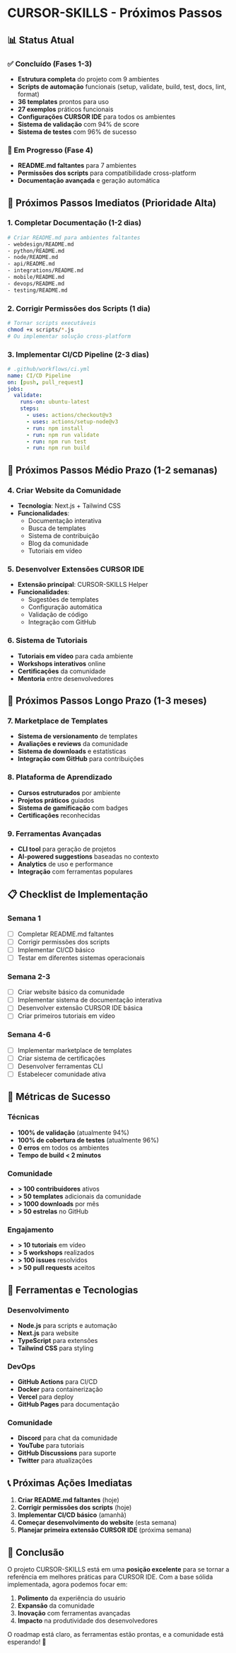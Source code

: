 # CURSOR-SKILLS - Próximos Passos

## 📊 Status Atual

### ✅ Concluído (Fases 1-3)
- **Estrutura completa** do projeto com 9 ambientes
- **Scripts de automação** funcionais (setup, validate, build, test, docs, lint, format)
- **36 templates** prontos para uso
- **27 exemplos** práticos funcionais
- **Configurações CURSOR IDE** para todos os ambientes
- **Sistema de validação** com 94% de score
- **Sistema de testes** com 96% de sucesso

### 🔄 Em Progresso (Fase 4)
- **README.md faltantes** para 7 ambientes
- **Permissões dos scripts** para compatibilidade cross-platform
- **Documentação avançada** e geração automática

## 🎯 Próximos Passos Imediatos (Prioridade Alta)

### 1. Completar Documentação (1-2 dias)
```bash
# Criar README.md para ambientes faltantes
- webdesign/README.md
- python/README.md  
- node/README.md
- api/README.md
- integrations/README.md
- mobile/README.md
- devops/README.md
- testing/README.md
```

### 2. Corrigir Permissões dos Scripts (1 dia)
```bash
# Tornar scripts executáveis
chmod +x scripts/*.js
# Ou implementar solução cross-platform
```

### 3. Implementar CI/CD Pipeline (2-3 dias)
```yaml
# .github/workflows/ci.yml
name: CI/CD Pipeline
on: [push, pull_request]
jobs:
  validate:
    runs-on: ubuntu-latest
    steps:
      - uses: actions/checkout@v3
      - uses: actions/setup-node@v3
      - run: npm install
      - run: npm run validate
      - run: npm run test
      - run: npm run build
```

## 🚀 Próximos Passos Médio Prazo (1-2 semanas)

### 4. Criar Website da Comunidade
- **Tecnologia**: Next.js + Tailwind CSS
- **Funcionalidades**:
  - Documentação interativa
  - Busca de templates
  - Sistema de contribuição
  - Blog da comunidade
  - Tutoriais em vídeo

### 5. Desenvolver Extensões CURSOR IDE
- **Extensão principal**: CURSOR-SKILLS Helper
- **Funcionalidades**:
  - Sugestões de templates
  - Configuração automática
  - Validação de código
  - Integração com GitHub

### 6. Sistema de Tutoriais
- **Tutoriais em vídeo** para cada ambiente
- **Workshops interativos** online
- **Certificações** da comunidade
- **Mentoria** entre desenvolvedores

## 🌟 Próximos Passos Longo Prazo (1-3 meses)

### 7. Marketplace de Templates
- **Sistema de versionamento** de templates
- **Avaliações e reviews** da comunidade
- **Sistema de downloads** e estatísticas
- **Integração com GitHub** para contribuições

### 8. Plataforma de Aprendizado
- **Cursos estruturados** por ambiente
- **Projetos práticos** guiados
- **Sistema de gamificação** com badges
- **Certificações** reconhecidas

### 9. Ferramentas Avançadas
- **CLI tool** para geração de projetos
- **AI-powered suggestions** baseadas no contexto
- **Analytics** de uso e performance
- **Integração** com ferramentas populares

## 📋 Checklist de Implementação

### Semana 1
- [ ] Completar README.md faltantes
- [ ] Corrigir permissões dos scripts
- [ ] Implementar CI/CD básico
- [ ] Testar em diferentes sistemas operacionais

### Semana 2-3
- [ ] Criar website básico da comunidade
- [ ] Implementar sistema de documentação interativa
- [ ] Desenvolver extensão CURSOR IDE básica
- [ ] Criar primeiros tutoriais em vídeo

### Semana 4-6
- [ ] Implementar marketplace de templates
- [ ] Criar sistema de certificações
- [ ] Desenvolver ferramentas CLI
- [ ] Estabelecer comunidade ativa

## 🎯 Métricas de Sucesso

### Técnicas
- **100% de validação** (atualmente 94%)
- **100% de cobertura de testes** (atualmente 96%)
- **0 erros** em todos os ambientes
- **Tempo de build < 2 minutos**

### Comunidade
- **> 100 contribuidores** ativos
- **> 50 templates** adicionais da comunidade
- **> 1000 downloads** por mês
- **> 50 estrelas** no GitHub

### Engajamento
- **> 10 tutoriais** em vídeo
- **> 5 workshops** realizados
- **> 100 issues** resolvidos
- **> 50 pull requests** aceitos

## 🔧 Ferramentas e Tecnologias

### Desenvolvimento
- **Node.js** para scripts e automação
- **Next.js** para website
- **TypeScript** para extensões
- **Tailwind CSS** para styling

### DevOps
- **GitHub Actions** para CI/CD
- **Docker** para containerização
- **Vercel** para deploy
- **GitHub Pages** para documentação

### Comunidade
- **Discord** para chat da comunidade
- **YouTube** para tutoriais
- **GitHub Discussions** para suporte
- **Twitter** para atualizações

## 📞 Próximas Ações Imediatas

1. **Criar README.md faltantes** (hoje)
2. **Corrigir permissões dos scripts** (hoje)
3. **Implementar CI/CD básico** (amanhã)
4. **Começar desenvolvimento do website** (esta semana)
5. **Planejar primeira extensão CURSOR IDE** (próxima semana)

## 🎉 Conclusão

O projeto CURSOR-SKILLS está em uma **posição excelente** para se tornar a referência em melhores práticas para CURSOR IDE. Com a base sólida implementada, agora podemos focar em:

1. **Polimento** da experiência do usuário
2. **Expansão** da comunidade
3. **Inovação** com ferramentas avançadas
4. **Impacto** na produtividade dos desenvolvedores

O roadmap está claro, as ferramentas estão prontas, e a comunidade está esperando! 🚀
